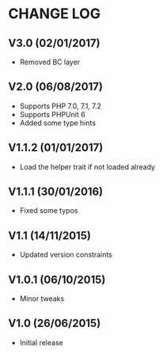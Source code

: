 CHANGE LOG
==========


## V3.0 (02/01/2017)

* Removed BC layer


## V2.0 (06/08/2017)

* Supports PHP 7.0, 7.1, 7.2
* Supports PHPUnit 6
* Added some type hints


## V1.1.2 (01/01/2017)

* Load the helper trait if not loaded already


## V1.1.1 (30/01/2016)

* Fixed some typos


## V1.1 (14/11/2015)

* Updated version constraints


## V1.0.1 (06/10/2015)

* Minor tweaks


## V1.0 (26/06/2015)

* Initial release
